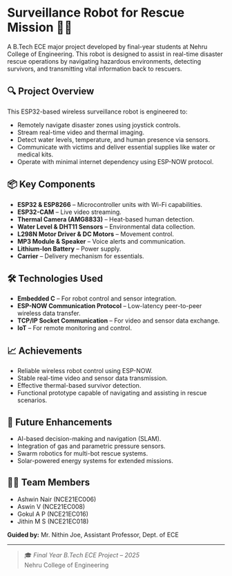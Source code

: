 # Surveillance Robot for Rescue Mission 🤖🚨

A B.Tech ECE major project developed by final-year students at Nehru College of Engineering. This robot is designed to assist in real-time disaster rescue operations by navigating hazardous environments, detecting survivors, and transmitting vital information back to rescuers.

## 🔍 Project Overview

This ESP32-based wireless surveillance robot is engineered to:

- Remotely navigate disaster zones using joystick controls.
- Stream real-time video and thermal imaging.
- Detect water levels, temperature, and human presence via sensors.
- Communicate with victims and deliver essential supplies like water or medical kits.
- Operate with minimal internet dependency using ESP-NOW protocol.

## 📦 Key Components

- **ESP32 & ESP8266** – Microcontroller units with Wi-Fi capabilities.
- **ESP32-CAM** – Live video streaming.
- **Thermal Camera (AMG8833)** – Heat-based human detection.
- **Water Level & DHT11 Sensors** – Environmental data collection.
- **L298N Motor Driver & DC Motors** – Movement control.
- **MP3 Module & Speaker** – Voice alerts and communication.
- **Lithium-Ion Battery** – Power supply.
- **Carrier** – Delivery mechanism for essentials.

## 🛠️ Technologies Used

- **Embedded C** – For robot control and sensor integration.
- **ESP-NOW Communication Protocol** – Low-latency peer-to-peer wireless data transfer.
- **TCP/IP Socket Communication** – For video and sensor data exchange.
- **IoT** – For remote monitoring and control.

## 📈 Achievements

- Reliable wireless robot control using ESP-NOW.
- Stable real-time video and sensor data transmission.
- Effective thermal-based survivor detection.
- Functional prototype capable of navigating and assisting in rescue scenarios.

## 🚀 Future Enhancements

- AI-based decision-making and navigation (SLAM).
- Integration of gas and parametric pressure sensors.
- Swarm robotics for multi-bot rescue systems.
- Solar-powered energy systems for extended missions.

## 👨‍💻 Team Members

- Ashwin Nair (NCE21EC006)
- Aswin V (NCE21EC008)
- Gokul A P (NCE21EC016)
- Jithin M S (NCE21EC018)

**Guided by:** Mr. Nithin Joe, Assistant Professor, Dept. of ECE

---

> 🎓 *Final Year B.Tech ECE Project – 2025*  
> Nehru College of Engineering
